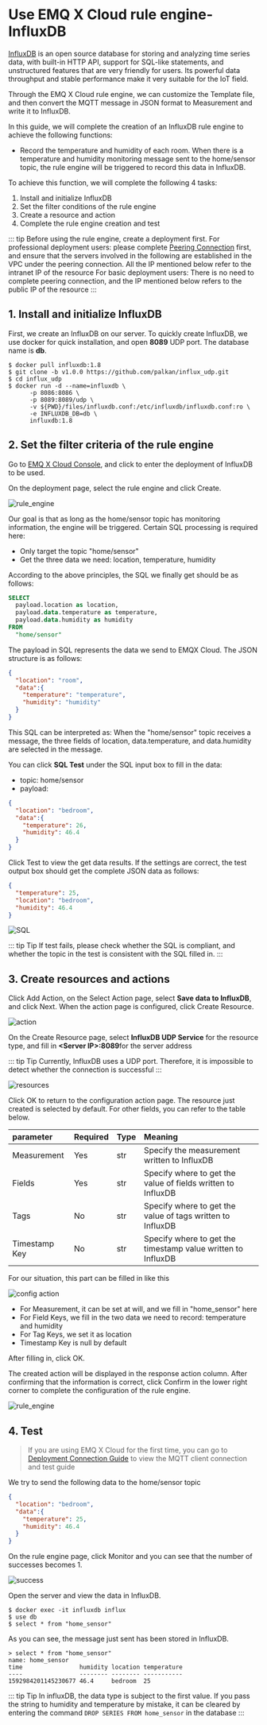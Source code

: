 # Use EMQ X Cloud rule engine-InfluxDB

[InfluxDB](https://www.influxdata.com/) is an open source database for storing and analyzing time series data, with built-in HTTP API, support for SQL-like statements, and unstructured features that are very friendly for users. Its powerful data throughput and stable performance make it very suitable for the IoT field.

Through the EMQ X Cloud rule engine, we can customize the Template file, and then convert the MQTT message in JSON format to Measurement and write it to InfluxDB.



In this guide, we will complete the creation of an InfluxDB rule engine to achieve the following functions:

* Record the temperature and humidity of each room. When there is a temperature and humidity monitoring message sent to the home/sensor topic, the rule engine will be triggered to record this data in InfluxDB.



To achieve this function, we will complete the following 4 tasks:

1. Install and initialize InfluxDB
2. Set the filter conditions of the rule engine
3. Create a resource and action
4. Complete the rule engine creation and test

::: tip
Before using the rule engine, create a deployment first.
For professional deployment users: please complete [Peering Connection](../deployments/vpc_peering.md) first, and ensure that the servers involved in the following are established in the VPC under the peering connection. All the IP mentioned below refer to the intranet IP of the resource
For basic deployment users: There is no need to complete peering connection, and the IP mentioned below refers to the public IP of the resource
:::



## 1. Install and initialize InfluxDB

First, we create an InfluxDB on our server. To quickly create InfluxDB, we use docker for quick installation, and open **8089** UDP port. The database name is **db**.

```shell
$ docker pull influxdb:1.8
$ git clone -b v1.0.0 https://github.com/palkan/influx_udp.git
$ cd influx_udp
$ docker run -d --name=influxdb \
      -p 8086:8086 \
      -p 8089:8089/udp \
      -v ${PWD}/files/influxdb.conf:/etc/influxdb/influxdb.conf:ro \
      -e INFLUXDB_DB=db \
      influxdb:1.8
```



## 2. Set the filter criteria of the rule engine

Go to [EMQ X Cloud Console](https://cloud-intl.emqx.com/console/), and click to enter the deployment of InfluxDB to be used.

On the deployment page, select the rule engine and click Create.

![rule_engine](./_assets/view_rule_engine.png)

Our goal is that as long as the home/sensor topic has monitoring information, the engine will be triggered. Certain SQL processing is required here:

* Only target the topic "home/sensor"
* Get the three data we need: location, temperature, humidity

According to the above principles, the SQL we finally get should be as follows:

```sql
SELECT
  payload.location as location,
  payload.data.temperature as temperature,
  payload.data.humidity as humidity
FROM
  "home/sensor"
```

The payload in SQL represents the data we send to EMQX Cloud. The JSON structure is as follows:

```json
{
  "location": "room",
  "data":{
    "temperature": "temperature",
    "humidity": "humidity"
  }
}
```
This SQL can be interpreted as: When the "home/sensor" topic receives a message, the three fields of location, data.temperature, and data.humidity are selected in the message.

You can click **SQL Test** under the SQL input box to fill in the data:

* topic: home/sensor
* payload:
```json
{
  "location": "bedroom",
  "data":{
    "temperature": 26,
    "humidity": 46.4
  }
}
```
Click Test to view the get data results. If the settings are correct, the test output box should get the complete JSON data as follows:

```json
{
  "temperature": 25,
  "location": "bedroom",
  "humidity": 46.4
}
```
![SQL](./_assets/influxDB_SQL_setting.png)

::: tip Tip
If test fails, please check whether the SQL is compliant, and whether the topic in the test is consistent with the SQL filled in.
:::



## 3. Create resources and actions

Click Add Action, on the Select Action page, select **Save data to InfluxDB**, and click Next. When the action page is configured, click Create Resource.

![action](./_assets/add_influxDB_action02.png)

On the Create Resource page, select **InfluxDB UDP Service** for the resource type, and fill in  **\<Server IP>:8089**for the server address

::: tip Tip
Currently, InfluxDB uses a UDP port. Therefore, it is impossible to detect whether the connection is successful
:::

![resources](./_assets/add_influxDB_action03.png)

Click OK to return to the configuration action page. The resource just created is selected by default. For other fields, you can refer to the table below.

| parameter | Required | Type | Meaning |
|:----|:----|:----|:----|
| Measurement   | Yes | str   | Specify the measurement written to InfluxDB |
| Fields  | Yes | str   | Specify where to get the value of fields written to InfluxDB |
| Tags  | No  | str  | Specify where to get the value of tags written to InfluxDB |
| Timestamp Key   | No  | str   | Specify where to get the timestamp value written to InfluxDB |

For our situation, this part can be filled in like this

![config action](./_assets/add_influxDB_action04.png)

* For Measurement, it can be set at will, and we fill in "home_sensor" here
* For Field Keys, we fill in the two data we need to record: temperature and humidity
* For Tag Keys, we set it as location
* Timestamp Key is null by default

After filling in, click OK.

The created action will be displayed in the response action column. After confirming that the information is correct, click Confirm in the lower right corner to complete the configuration of the rule engine.

![rule_engine](./_assets/add_influxDB_action05.png)



## 4. Test

>If you are using EMQ X Cloud for the first time, you can go to [Deployment Connection Guide](../connect_to_deployments/introduction.md) to view the MQTT client connection and test guide

We try to send the following data to the home/sensor topic

```json
{
  "location": "bedroom",
  "data":{
    "temperature": 25,
    "humidity": 46.4
  }
}
```
On the rule engine page, click Monitor and you can see that the number of successes becomes 1.

![success](./_assets/test_rule_engine_influxDB.png)

Open the server and view the data in InfluxDB.

```shell
$ docker exec -it influxdb influx
$ use db
$ select * from "home_sensor"
```
As you can see, the message just sent has been stored in InfluxDB.

```plain
> select * from "home_sensor"
name: home_sensor
time                humidity location temperature
----                -------- -------- -----------
1592984201145230677 46.4     bedroom  25
```

::: tip Tip
In influxDB, the data type is subject to the first value. If you pass the string to humidity and temperature by mistake, it can be cleared by entering the command `DROP SERIES FROM home_sensor` in the database
:::
